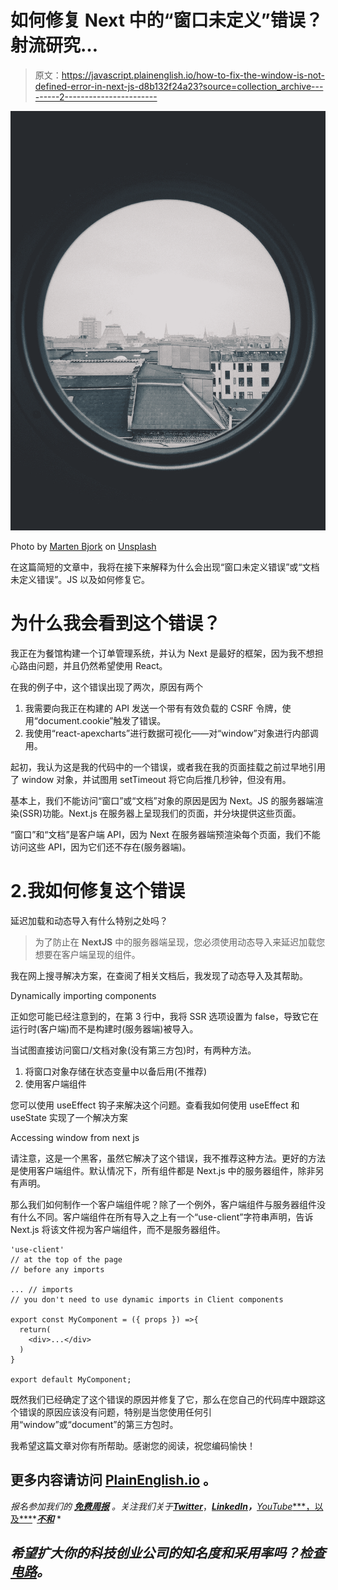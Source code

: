 # 如何修复 Next 中的“窗口未定义”错误？射流研究…

> 原文：<https://javascript.plainenglish.io/how-to-fix-the-window-is-not-defined-error-in-next-js-d8b132f24a23?source=collection_archive---------2----------------------->

![](img/a1272044fc5b573db18c1b0a43390b8e.png)

Photo by [Marten Bjork](https://unsplash.com/@martenbjork?utm_source=medium&utm_medium=referral) on [Unsplash](https://unsplash.com?utm_source=medium&utm_medium=referral)

在这篇简短的文章中，我将在接下来解释为什么会出现“窗口未定义错误”或“文档未定义错误”。JS 以及如何修复它。

# 为什么我会看到这个错误？

我正在为餐馆构建一个订单管理系统，并认为 Next 是最好的框架，因为我不想担心路由问题，并且仍然希望使用 React。

在我的例子中，这个错误出现了两次，原因有两个

1.  我需要向我正在构建的 API 发送一个带有有效负载的 CSRF 令牌，使用“document.cookie”触发了错误。
2.  我使用“react-apexcharts”进行数据可视化——对“window”对象进行内部调用。

起初，我认为这是我的代码中的一个错误，或者我在我的页面挂载之前过早地引用了 window 对象，并试图用 setTimeout 将它向后推几秒钟，但没有用。

基本上，我们不能访问“窗口”或“文档”对象的原因是因为 Next。JS 的服务器端渲染(SSR)功能。Next.js 在服务器上呈现我们的页面，并分块提供这些页面。

“窗口”和“文档”是客户端 API，因为 Next 在服务器端预渲染每个页面，我们不能访问这些 API，因为它们还不存在(服务器端)。

# 2.我如何修复这个错误

延迟加载和动态导入有什么特别之处吗？

> 为了防止在 **NextJS** 中的服务器端呈现，您必须使用动态导入来延迟加载您想要在客户端呈现的组件。

我在网上搜寻解决方案，在查阅了相关文档后，我发现了动态导入及其帮助。

Dynamically importing components

正如您可能已经注意到的，在第 3 行中，我将 SSR 选项设置为 false，导致它在运行时(客户端)而不是构建时(服务器端)被导入。

当试图直接访问窗口/文档对象(没有第三方包)时，有两种方法。

1.  将窗口对象存储在状态变量中以备后用(不推荐)
2.  使用客户端组件

您可以使用 useEffect 钩子来解决这个问题。查看我如何使用 useEffect 和 useState 实现了一个解决方案

Accessing window from next js

请注意，这是一个黑客，虽然它解决了这个错误，我不推荐这种方法。更好的方法是使用客户端组件。默认情况下，所有组件都是 Next.js 中的服务器组件，除非另有声明。

那么我们如何制作一个客户端组件呢？除了一个例外，客户端组件与服务器组件没有什么不同。客户端组件在所有导入之上有一个“use-client”字符串声明，告诉 Next.js 将该文件视为客户端组件，而不是服务器组件。

```
'use-client' 
// at the top of the page
// before any imports

... // imports
// you don't need to use dynamic imports in Client components

export const MyComponent = ({ props }) =>{
  return(
    <div>...</div>
  )
}

export default MyComponent;
```

既然我们已经确定了这个错误的原因并修复了它，那么在您自己的代码库中跟踪这个错误的原因应该没有问题，特别是当您使用任何引用“window”或“document”的第三方包时。

我希望这篇文章对你有所帮助。感谢您的阅读，祝您编码愉快！

## 更多内容请访问 [PlainEnglish.io](https://plainenglish.io/) 。

*报名参加我们的* [***免费周报***](http://newsletter.plainenglish.io/) *。关注我们关于*[***Twitter***](https://twitter.com/inPlainEngHQ)，[***LinkedIn***](https://www.linkedin.com/company/inplainenglish/)***，***[*YouTube****，以及***](https://www.youtube.com/channel/UCtipWUghju290NWcn8jhyAw)*[***不和***](https://discord.gg/GtDtUAvyhW) *

## *希望扩大你的科技创业公司的知名度和采用率吗？检查[电路](https://circuit.ooo/?utm=publication-post-cta)。*